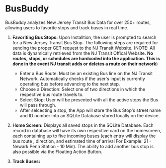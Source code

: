 # BusBuddy
BusBuddy analyzes New Jersey Transit Bus Data for over 250+ routes, allowing users to favorite stops and track buses in real time. 

1. **Favoriting Bus Stops:** Upon Installtion, the user is prompted to search for a New Jersey Transit Bus Stop. The following steps are required for sending the proper GET request to the NJ Transit Website. (NOTE: All data is dynamically retrieved from the NJ Transit Offical Website. **No routes, stops, or schedules are hardcoded into the application. This is done in the event NJ transit adds or deletes a route on their network**)

    * Enter a Bus Route: Must be an existing Bus line on the NJ Transit Network. Automatically checks if the user's input is currently operating bus before advancing to the next step. 
    * Choose a Direction: Select one of two directions in which the respective bus route travels to. 
    * Select Stop: User will be presented with all the active stops the Bus will pass through. 
    * After selcecting a stop, the App will store the Bus Stop's street name and ID number into an SQLite Database stored locally on the device. 

2. **Home Screen:** Displays all saved stops in the SQLite Database. Each record in database will have its own respective card on the homescreen, each containing up to five incoming buses (each entry will display the bus route , direction, and estimated time of arrival For Example: 21 - Newark Penn Station - 10 Min). The ability to add another bus stop is also possible via the Floating Action Button. 

3. **Track Buses:**

